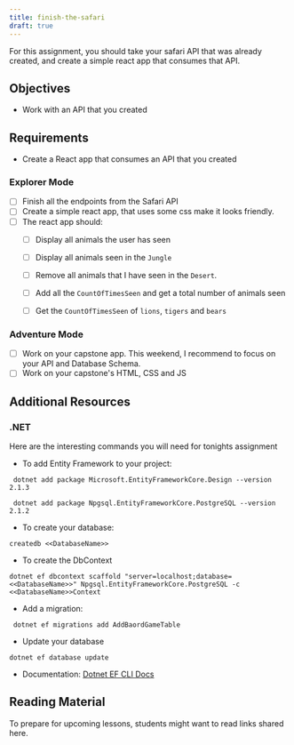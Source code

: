 ```yaml
---
title: finish-the-safari
draft: true
---
```


For this assignment, you should take your safari API that was already created, and create a simple react app that consumes that API. 


## Objectives

* Work with an API that you created

## Requirements

* Create a React app that consumes an API that you created


### Explorer Mode

* [ ] Finish all the endpoints from the Safari API
* [ ] Create a simple react app, that uses some css make it looks friendly. 
* [ ] The react app should:  
    * [ ] Display all animals the user has seen
    * [ ] Display all animals seen in the `Jungle`
    * [ ] Remove all animals that I have seen in the `Desert`. 
    * [ ] Add all the `CountOfTimesSeen` and get a total number of animals seen
    * [ ] Get the `CountOfTimesSeen` of `lions`, `tigers` and `bears`
    


### Adventure Mode

* [ ] Work on your capstone app. This weekend, I recommend to focus on your API and Database Schema. 
* [ ] Work on your capstone's HTML, CSS and JS

## Additional Resources

### .NET 

Here are the interesting commands you will need for tonights assignment

- To add Entity Framework to your project: 
``` 
 dotnet add package Microsoft.EntityFrameworkCore.Design --version 2.1.3

 dotnet add package Npgsql.EntityFrameworkCore.PostgreSQL --version 2.1.2
 ```

 - To create your database:
 ```
 createdb <<DatabaseName>>
 ```

 - To create the DbContext
 ```
 dotnet ef dbcontext scaffold "server=localhost;database=<<DatabaseName>>" Npgsql.EntityFrameworkCore.PostgreSQL -c <<DatabaseName>>Context

```

- Add a migration:
```
 dotnet ef migrations add AddBaordGameTable
```

- Update your database
```
dotnet ef database update  
```

 - Documentation: [Dotnet EF CLI Docs](https://docs.microsoft.com/en-us/ef/core/miscellaneous/cli/dotnet)





## Reading Material

To prepare for upcoming lessons, students might want to read links shared here.
